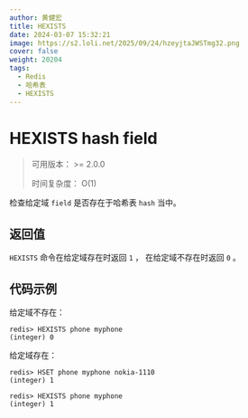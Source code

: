```yaml
---
author: 黄健宏
title: HEXISTS
date: 2024-03-07 15:32:21
image: https://s2.loli.net/2025/09/24/hzeyjtaJWSTmg32.png
cover: false
weight: 20204
tags:
  - Redis
  - 哈希表
  - HEXISTS
---
```


# HEXISTS hash field

> 可用版本： >= 2.0.0
> 
> 时间复杂度： O(1)

检查给定域 `field` 是否存在于哈希表 `hash` 当中。

## 返回值

`HEXISTS` 命令在给定域存在时返回 `1` ， 在给定域不存在时返回 `0` 。

## 代码示例

给定域不存在：

```shell
redis> HEXISTS phone myphone
(integer) 0
```

给定域存在：

```shell
redis> HSET phone myphone nokia-1110
(integer) 1

redis> HEXISTS phone myphone
(integer) 1
```